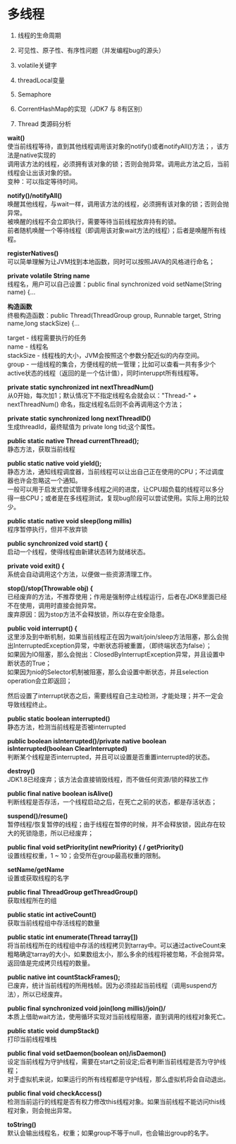 多线程
====
1. 线程的生命周期

2. 可见性、原子性、有序性问题（并发编程bug的源头）

3. volatile关键字

4. threadLocal变量

5. Semaphore

6. CorrentHashMap的实现（JDK7 与 8有区别）

7. Thread 类源码分析

**wait()**<br>
使当前线程等待，直到其他线程调用该对象的notify()或者notifyAll()方法；，该方法是native实现的<br>
调用该方法的线程，必须拥有该对象的锁；否则会抛异常。调用此方法之后，当前线程会让出该对象的锁。<br>
变种：可以指定等待时间。

**notify()/notifyAll()**<br>
唤醒其他线程，与wait一样，调用该方法的线程，必须拥有该对象的锁；否则会抛异常。<br>
被唤醒的线程不会立即执行，需要等待当前线程放弃持有的锁。<br>
前者随机唤醒一个等待线程（即调用该对象wait方法的线程）；后者是唤醒所有线程。

**registerNatives()**<br>
可以简单理解为让JVM找到本地函数，同时可以按照JAVA的风格进行命名；

**private volatile String name**<br>
线程名，用户可以自己设置：public final synchronized void setName(String name) {...

**构造函数**<br>
终极构造函数：public Thread(ThreadGroup group, Runnable target, String name,long stackSize) {...

target - 线程需要执行的任务<br>
name - 线程名<br>
stackSize - 线程栈的大小，JVM会按照这个参数分配近似的内存空间。<br>
group - 一组线程的集合，方便线程的统一管理；比如可以查看一共有多少个active状态的线程（返回的是一个估计值），同时interuppt所有线程等。

**private static synchronized int nextThreadNum()**<br>
从0开始，每次加1；默认情况下不指定线程名会就会以："Thread-" + nextThreadNum() 命名，指定线程名后则不会再调用这个方法；

**private static synchronized long nextThreadID()**<br>
生成threadId，最终赋值为 private long tid;这个属性。

**public static native Thread currentThread();**<br>
静态方法，获取当前线程

**public static native void yield();**<br>
静态方法，通知线程调度器，当前线程可以让出自己正在使用的CPU；不过调度器也许会忽略这一个通知。<br>
一般可以用于启发式尝试管理多线程之间的进度，让CPU超负载的线程可以多分得一些CPU；或者是在多线程测试，复现bug阶段可以尝试使用。实际上用的比较少。

**public static native void sleep(long millis)**<br>
程序暂停执行，但并不放弃锁

**public synchronized void start() {**<br>
启动一个线程，使得线程由新建状态转为就绪状态。

**private void exit() {**<br>
系统会自动调用这个方法，以便做一些资源清理工作。

**stop()/stop(Throwable obj) {**<br>
已经废弃的方法，不推荐使用；作用是强制停止线程运行，后者在JDK8里面已经不在使用，调用时直接会抛异常。<br>
废弃原因：因为stop方法不会释放锁，所以存在安全隐患。

**public void interrupt() {**<br>
这里涉及到中断机制，如果当前线程正在因为wait/join/sleep方法阻塞，那么会抛出InterruptedException异常，中断状态将被重置，（即终端状态为false）；<br>
如果因为IO阻塞，那么会抛出：ClosedByInterruptException异常，并且设置中断状态的True；<br>
如果因为nio的Selector机制被阻塞，那么会设置中断状态，并且selection operation会立即返回；

然后设置了interrupt状态之后，需要线程自己主动检测，才能处理；并不一定会导致线程终止。

**public static boolean interrupted()**<br>
静态方法，检测当前线程是否被interrupted

**public boolean isInterrupted()/private native boolean isInterrupted(boolean ClearInterrupted)**<br>
判断某个线程是否interrupted，并且可以设置是否重置interrupted的状态。

**destroy()**<br>
JDK1.8已经废弃；该方法会直接销毁线程，而不做任何资源/锁的释放工作

**public final native boolean isAlive()**<br>
判断线程是否存活，一个线程启动之后，在死亡之前的状态，都是存活状态；

**suspend()/resume()**<br>
暂停线程/恢复暂停的线程；由于线程在暂停的时候，并不会释放锁，因此存在较大的死锁隐患，所以已经废弃；

**public final void setPriority(int newPriority) { / getPriority()**<br>
设置线程权重，1 ~ 10；会受所在group最高权重的限制。

**setName/getName**<br>
设置或获取线程的名字

**public final ThreadGroup getThreadGroup()**<br>
获取线程所在的组

**public static int activeCount()**<br>
获取当前线程组中存活线程的数量

**public static int enumerate(Thread tarray[])**<br>
将当前线程所在的线程组中存活的线程拷贝到tarray中。可以通过activeCount来粗略确定tarray的大小，如果数组太小，那么多余的线程将被忽略，不会抛异常。返回值是完成拷贝线程的数量。

**public native int countStackFrames();**<br>
已废弃，统计当前线程的所用栈帧。因为必须挂起当前线程（调用suspend方法），所以已经废弃。

**public final synchronized void join(long millis)/join()/**<br>
本质上借助wait方法，使用循环实现对当前线程阻塞，直到调用的线程对象死亡。

**public static void dumpStack()**<br>
打印当前线程堆栈

**public final void setDaemon(boolean on)/isDaemon()** <br>
设定当前线程为守护线程，需要在start之前设定;后者判断当前线程是否为守护线程；<br>
对于虚拟机来说，如果运行的所有线程都是守护线程，那么虚拟机将会自动退出。

**public final void checkAccess()**<br>
检测当前运行的线程是否有权力修改this线程对象。如果当前线程不能访问this线程对象，则会抛出异常。

**toString()**<br>
默认会输出线程名，权重；如果group不等于null，也会输出group的名字。












